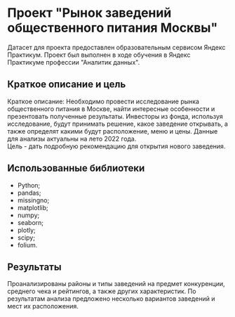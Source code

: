 # Проект "Рынок заведений общественного питания Москвы"
Датасет для проекта предоставлен образовательным сервисом Яндекс Практикум. Проект был выполнен в ходе обучения в Яндекс Практикуме профессии "Аналитик данных".
## Краткое описание и цель
Краткое описание:
Необходимо провести исследование рынка общественного питания в Москве, найти интересные особенности и презентовать полученные результаты. Инвесторы из фонда, используя исследование, будут принимать решение, какое заведение открывать, а также определят какими будут расположение, меню и цены. Данные для анализы актуальны на лето 2022 года.  
Цель - дать подробную рекомендацию для открытия нового заведения.
## Использованные библиотеки
- Python;
- pandas;
- missingno;
- matplotlib;
- numpy;
- seaborn;
- plotly;
- scipy;
- folium.
## Результаты
Проанализированы районы и типы заведений на предмет конкуренции, среднего чека и рейтингов, а также других характеристик. По результатам анализа предложено несколько вариантов заведений и мест их расположения.

